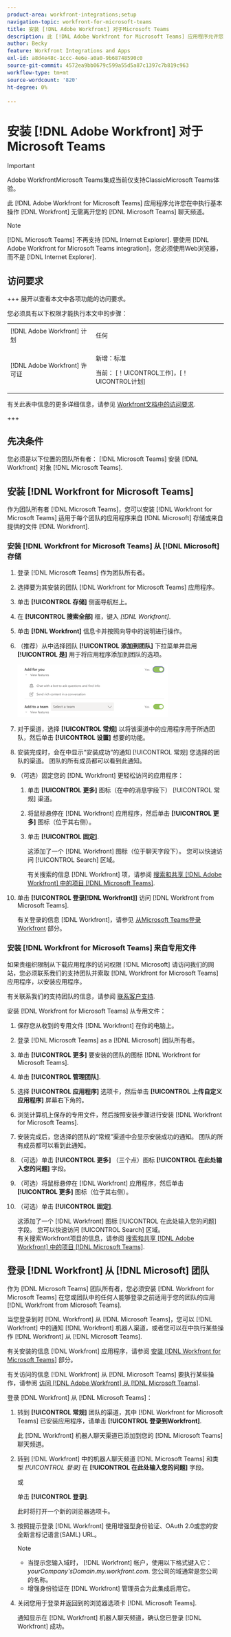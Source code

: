 ```yaml
---
product-area: workfront-integrations;setup
navigation-topic: workfront-for-microsoft-teams
title: 安装 [!DNL Adobe Workfront] 对于Microsoft Teams
description: 此 [!DNL Adobe Workfront for Microsoft Teams] 应用程序允许您在中执行基本操作 [!DNL Workfront] 无需离开您的 [!DNL Microsoft Teams] 聊天频道。
author: Becky
feature: Workfront Integrations and Apps
exl-id: a8d4e48c-1ccc-4e6e-a0a0-9b68748590c0
source-git-commit: 4572ea9bb0679c599a55d5a87c1397c7b819c963
workflow-type: tm+mt
source-wordcount: '820'
ht-degree: 0%

---
```


# 安装 [!DNL Adobe Workfront] 对于Microsoft Teams

<!-- Audited: 1/2024 -->

>[!IMPORTANT]
>
>Adobe WorkfrontMicrosoft Teams集成当前仅支持ClassicMicrosoft Teams体验。


此 [!DNL Adobe Workfront for Microsoft Teams] 应用程序允许您在中执行基本操作 [!DNL Workfront] 无需离开您的 [!DNL Microsoft Teams] 聊天频道。

>[!NOTE]
>
>[!DNL Microsoft Teams] 不再支持 [!DNL Internet Explorer]. 要使用 [!DNL Adobe Workfront for Microsoft Teams integration]，您必须使用Web浏览器，而不是 [!DNL Internet Explorer].


## 访问要求

+++ 展开以查看本文中各项功能的访问要求。

您必须具有以下权限才能执行本文中的步骤：

<table style="table-layout:auto"> 
 <col> 
 <col> 
 <tbody> 
  <tr> 
   <td role="rowheader">[!DNL Adobe Workfront] 计划</td> 
   <td> <p>任何</p> </td> 
  </tr> 
  <tr> 
   <td role="rowheader">[!DNL Adobe Workfront] 许可证</td> 
   <td><p>新增：标准</p>
    <p>当前： [！UICONTROL工作]，[！UICONTROL计划]</p> </td> 
  </tr> 
 </tbody> 
</table>

有关此表中信息的更多详细信息，请参见 [Workfront文档中的访问要求](/help/quicksilver/administration-and-setup/add-users/access-levels-and-object-permissions/access-level-requirements-in-documentation.md).

+++

## 先决条件

您必须是以下位置的团队所有者： [!DNL Microsoft Teams] 安装 [!DNL Workfront] 对象 [!DNL Microsoft Teams].

## 安装 [!DNL Workfront for Microsoft Teams]

作为团队所有者 [!DNL Microsoft Teams]，您可以安装 [!DNL Workfront for Microsoft Teams] 适用于每个团队的应用程序来自 [!DNL Microsoft] 存储或来自提供的文件 [!DNL Workfront].

### 安装 [!DNL Workfront for Microsoft Teams] 从 [!DNL Microsoft] 存储

1. 登录 [!DNL Microsoft Teams] 作为团队所有者。
1. 选择要为其安装的团队 [!DNL Workfront for Microsoft Teams] 应用程序。
1. 单击 **[!UICONTROL 存储]** 侧面导航栏上。

1. 在 **[!UICONTROL 搜索全部]** 框，键入 *[!DNL Workfront]*.

1. 单击 **[!DNL Workfront]** 信息卡并按照向导中的说明进行操作。
1. （推荐）从中选择团队 **[!UICONTROL 添加到团队]** 下拉菜单并启用 **[!UICONTROL 是]** 用于将应用程序添加到团队的选项。

   ![ms_teams_add_to_a_team_option.png](assets/ms-teams-add-to-a-team-option-350x122.png)

1. 对于渠道，选择 **[!UICONTROL 常规]** 以将该渠道中的应用程序用于所选团队，然后单击 **[!UICONTROL 设置]** 想要的功能。

1. 安装完成时，会在中显示“安装成功”的通知 [!UICONTROL 常规] 您选择的团队的渠道。 团队的所有成员都可以看到此通知。
1. （可选）固定您的 [!DNL Workfront] 更轻松访问的应用程序：

   1. 单击 **[!UICONTROL 更多]** 图标（在中的消息字段下） [!UICONTROL 常规] 渠道。

   1. 将鼠标悬停在 [!DNL Workfront] 应用程序，然后单击 **[!UICONTROL 更多]** 图标（位于其右侧）。

   1. 单击 **[!UICONTROL 固定]**.

      这添加了一个 [!DNL Workfront] 图标（位于聊天字段下）。 您可以快速访问 [!UICONTROL Search] 区域。

      有关搜索的信息 [!DNL Workfront] 项，请参阅 [搜索和共享 [!DNL Adobe Workfront] 中的项目 [!DNL Microsoft Teams]](../../workfront-integrations-and-apps/using-workfront-with-microsoft-teams/search-for-and-share-wf-items-in-ms-teams.md).

1. 单击 **[!UICONTROL 登录[!DNL Workfront]]** 访问 [!DNL Workfront from Microsoft Teams].

   有关登录的信息 [!DNL Workfront]，请参见 [从Microsoft Teams登录Workfront](#log-in-to-workfront-from-microsoft-teams) 部分。

### 安装 [!DNL Workfront for Microsoft Teams] 来自专用文件

如果贵组织限制从下载应用程序的访问权限 [!DNL Microsoft] 请访问我们的网站，您必须联系我们的支持团队并索取 [!DNL Workfront for Microsoft Teams] 应用程序，以安装应用程序。

有关联系我们的支持团队的信息，请参阅 [联系客户支持](../../workfront-basics/tips-tricks-and-troubleshooting/contact-customer-support.md).

安装 [!DNL Workfront for Microsoft Teams] 从专用文件：

1. 保存您从收到的专用文件 [!DNL Workfront] 在你的电脑上。
1. 登录 [!DNL Microsoft Teams] as a [!DNL Microsoft] 团队所有者。
1. 单击 **[!UICONTROL 更多]** 要安装的团队的图标 [!DNL Workfront for Microsoft Teams].

1. 单击 **[!UICONTROL 管理团队]**.
1. 选择 **[!UICONTROL 应用程序]** 选项卡，然后单击 **[!UICONTROL 上传自定义应用程序]** 屏幕右下角的。

1. 浏览计算机上保存的专用文件，然后按照安装步骤进行安装 [!DNL Workfront for Microsoft Teams].
1. 安装完成后，您选择的团队的“常规”渠道中会显示安装成功的通知。 团队的所有成员都可以看到此通知。
1. （可选）单击 **[!UICONTROL 更多]** （三个点）图标 **[!UICONTROL 在此处输入您的问题]** 字段。

1. （可选）将鼠标悬停在 [!DNL Workfront] 应用程序，然后单击 **[!UICONTROL 更多]** 图标（位于其右侧）。

1. （可选）单击 **[!UICONTROL 固定]**.

   这添加了一个 [!DNL Workfront] 图标 [!UICONTROL 在此处输入您的问题] 字段。 您可以快速访问 [!UICONTROL Search] 区域。\
   有关搜索Workfront项目的信息，请参阅 [搜索和共享 [!DNL Adobe Workfront] 中的项目 [!DNL Microsoft Teams]](../../workfront-integrations-and-apps/using-workfront-with-microsoft-teams/search-for-and-share-wf-items-in-ms-teams.md).

## 登录 [!DNL Workfront] 从 [!DNL Microsoft] 团队

作为 [!DNL Microsoft Teams] 团队所有者，您必须安装 [!DNL Workfront for Microsoft Teams] 在您或团队中的任何人能够登录之前适用于您的团队的应用 [!DNL Workfront from Microsoft Teams].

当您登录到时 [!DNL Workfront] 从 [!DNL Microsoft Teams]，您可以 [!DNL Workfront] 中的通知 [!DNL Workfront] 机器人渠道，或者您可以在中执行某些操作 [!DNL Workfront] 从 [!DNL Microsoft Teams].

有关安装的信息 [!DNL Workfront] 应用程序，请参阅 [安装 [!DNL Workfront for Microsoft Teams]](#install-workfront-for-microsoft-teams) 部分。

有关访问的信息 [!DNL Workfront] 从 [!DNL Microsoft Teams] 要执行某些操作，请参阅 [访问 [!DNL Adobe Workfront] 从 [!DNL Microsoft Teams]](../../workfront-integrations-and-apps/using-workfront-with-microsoft-teams/access-workfront-from-ms-teams.md).

登录 [!DNL Workfront] 从 [!DNL Microsoft Teams]：

1. 转到 **[!UICONTROL 常规]** 团队的渠道，其中 [!DNL Workfront for Microsoft Teams] 已安装应用程序，请单击 **[!UICONTROL 登录到Workfront]**.

   此 [!DNL Workfront] 机器人聊天渠道已添加到您的 [!DNL Microsoft Teams] 聊天频道。

1. 转到 [!DNL Workfront] 中的机器人聊天频道 [!DNL Microsoft Teams] 和类型 *[!UICONTROL 登录]* 在 **[!UICONTROL 在此处输入您的问题]** 字段。

   或

   单击 **[!UICONTROL 登录]**.

   此时将打开一个新的浏览器选项卡。

1. 按照提示登录 [!DNL Workfront] 使用增强型身份验证、OAuth 2.0或您的安全断言标记语言(SAML) URL。

   >[!NOTE]
   >
   >* 当提示您输入域时， [!DNL Workfront] 帐户，使用以下格式键入它： *yourCompany&#39;sDomain.my.workfront.com*. 您公司的域通常是您公司的名称。
   >* 增强身份验证在 [!DNL Workfront] 管理员会为此集成启用它。


1. 关闭您用于登录并返回到的浏览器选项卡 [!DNL Microsoft Teams].

   通知显示在 [!DNL Workfront] 机器人聊天频道，确认您已登录 [!DNL Workfront] 成功。
